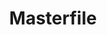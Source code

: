 ---
title: Masterfile
redirect_to: https://docs.google.com/spreadsheets/d/1XW8wZZ48eiO2AXVjdnTj06CPF33YPx7A-Smj4dWCgzM/edit?usp=sharing
redirect_from: 
  - /Masterfile
  - /masterfile
---